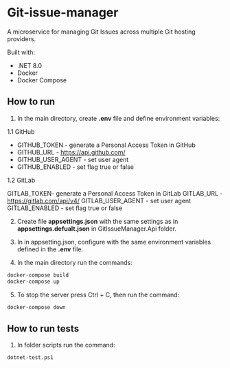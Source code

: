 # Git-issue-manager
A microservice for managing Git Issues across multiple Git hosting providers.

Built with:
- .NET 8.0
- Docker
- Docker Compose

## How to run

1. In the main directory, create **.env** file and define environment variables:

1.1 GitHub

- GITHUB_TOKEN - generate a Personal Access Token in GitHub
- GITHUB_URL - https://api.github.com/
- GITHUB_USER_AGENT - set user agent
- GITHUB_ENABLED - set flag true or false

1.2 GitLab

GITLAB_TOKEN- generate a Personal Access Token in GitLab
GITLAB_URL - https://gitlab.com/api/v4/
GITLAB_USER_AGENT - set user agent
GITLAB_ENABLED - set flag true or false

2. Create file **appsettings.json** with the same settings as in **appsettings.defualt.json** in GitIssueManager.Api folder.

3. In in appsetting.json, configure with the same environment variables defined in the **.env** file.

4. In the main directory run the commands:

```bash
docker-compose build
docker-compose up
```

5. To stop the server press Ctrl + C, then run the command:

```bash
docker-compose down
```

## How to run tests

1. In folder scripts run the command:
```bash
dotnet-test.ps1
```
